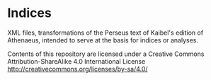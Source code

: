# Indices

XML files, transformations of the Perseus text of Kaibel's edition of Athenaeus, intended to serve at the basis for indices or analyses.

Contents of this repository are licensed under a Creative Commons Attribution-ShareAlike 4.0 International License http://creativecommons.org/licenses/by-sa/4.0/

